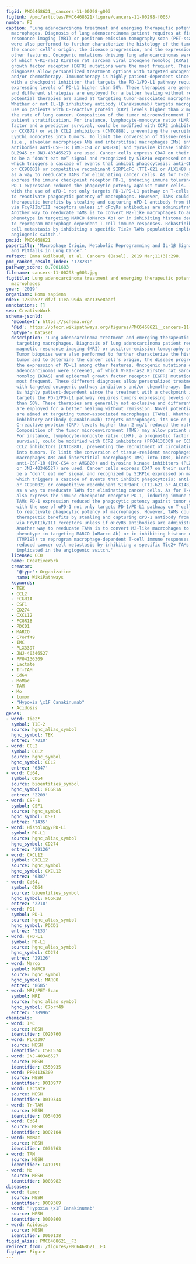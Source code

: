 ```yaml
---
figid: PMC6468621__cancers-11-00298-g003
figlink: /pmc/articles/PMC6468621/figure/cancers-11-00298-f003/
number: F3
caption: 'Lung adenocarcinoma treatment and emerging therapeutic potential of targeting
  macrophages. Diagnosis of lung adenocarcinoma patient requires at first magnetic
  resonance imaging (MRI) or positron-emission tomography scan (PET-scan). Tumor biopsies
  were also performed to further characterize the histology of the tumor and to determine
  the cancer cell’s origin, the disease progression, and the expression of PD-L1 among
  other features. Oncogenic mutations driving lung adenocarcinomas were screened,
  of which V-KI-ras2 Kirsten rat sarcoma viral oncogene homolog (KRAS) and epidermal
  growth factor receptor (EGFR) mutations were the most frequent. These different
  diagnoses allow personalized treatment options with targeted oncogenic pathway inhibitors
  and/or chemotherapy. Immunotherapy is highly patient-dependent since the treatment
  with a checkpoint inhibitor that targets the PD-1/PD-L1 pathway requires tumors
  expressing levels of PD-L1 higher than 50%. These therapies are generally not exclusive
  and different strategies are employed for a better healing without remission. Novel
  potential therapies are aimed at targeting tumor-associated macrophages (TAMs).
  Whether or not IL-1β inhibitory antibody (Canakinumab) targets macrophages, its
  use on patients with C-reactive protein (CRP) levels higher than 2 mg/L reduced
  the rate of lung cancer. Composition of the tumor microenvironment (TME) may allow
  patient stratification. For instance, lymphocyte-monocyte ratio (LMR), a prognostic
  factor and a predictor survival, could be modified with CCR2 inhibitors (PF04136309
  or CCX872) or with CCL2 inhibitors (CNTO888), preventing the recruitment of circulating
  Ly6Chi monocytes into tumors. To limit the conversion of tissue-resident macrophages
  (i.e., alveolar macrophages AMs and interstitial macrophages IMs) into TAMs, blocking
  antibodies anti-CSF-1R (IMC-CS4 or AMG820) and tyrosine kinase inhibitors (PLX3397,
  BLZ945 or JNJ-40346527) are used. Cancer cells express CD47 on their surface, known
  to be a “don’t eat me” signal and recognized by SIRP1α expressed on macrophages,
  which triggers a cascade of events that inhibit phagocytosis: anti-CD47 (Hu5F9-G4
  or CC90002) or competitive recombinant SIRP1αFC (TTI-621 or ALX148) are developed
  as a way to reeducate TAMs for eliminating cancer cells. As for T-cells, TAMs also
  express the immune checkpoint receptor PD-1, inducing immune tolerance and TAMs
  PD-1 expression reduced the phagocytic potency against tumor cells. Immunotherapy
  with the use of αPD-1 not only targets PD-1/PD-L1 pathway on T-cells but is efficient
  to reactivate phagocytic potency of macrophages. However, TAMs could limit anti-PD-1
  therapeutic benefits by stealing and capturing αPD-1 antibody from the CD8+ T-cells
  via FcγRIIb/III receptors unless if αFcγRs antibodies are administrated before.
  Another way to reeducate TAMs is to convert M2-like macrophages to an antitumor
  phenotype in targeting MARCO (αMarco Ab) or in inhibiting histone deacetylase (TMP195)
  to reprogram macrophage-dependent T-cell immune responses. Rebastinib reduced cancer
  cell metastasis by inhibiting a specific Tie2+ TAMs population implicated in the
  angiogenic switch.'
pmcid: PMC6468621
papertitle: 'Macrophage Origin, Metabolic Reprogramming and IL-1β Signaling: Promises
  and Pitfalls in Lung Cancer.'
reftext: Emma Guilbaud, et al. Cancers (Basel). 2019 Mar;11(3):298.
pmc_ranked_result_index: '173281'
pathway_score: 0.7001683
filename: cancers-11-00298-g003.jpg
figtitle: Lung adenocarcinoma treatment and emerging therapeutic potential of targeting
  macrophages
year: '2019'
organisms: Homo sapiens
ndex: 1239b527-df2f-11ea-99da-0ac135e8bacf
annotations: []
seo: CreativeWork
schema-jsonld:
  '@context': https://schema.org/
  '@id': https://pfocr.wikipathways.org/figures/PMC6468621__cancers-11-00298-g003.html
  '@type': Dataset
  description: 'Lung adenocarcinoma treatment and emerging therapeutic potential of
    targeting macrophages. Diagnosis of lung adenocarcinoma patient requires at first
    magnetic resonance imaging (MRI) or positron-emission tomography scan (PET-scan).
    Tumor biopsies were also performed to further characterize the histology of the
    tumor and to determine the cancer cell’s origin, the disease progression, and
    the expression of PD-L1 among other features. Oncogenic mutations driving lung
    adenocarcinomas were screened, of which V-KI-ras2 Kirsten rat sarcoma viral oncogene
    homolog (KRAS) and epidermal growth factor receptor (EGFR) mutations were the
    most frequent. These different diagnoses allow personalized treatment options
    with targeted oncogenic pathway inhibitors and/or chemotherapy. Immunotherapy
    is highly patient-dependent since the treatment with a checkpoint inhibitor that
    targets the PD-1/PD-L1 pathway requires tumors expressing levels of PD-L1 higher
    than 50%. These therapies are generally not exclusive and different strategies
    are employed for a better healing without remission. Novel potential therapies
    are aimed at targeting tumor-associated macrophages (TAMs). Whether or not IL-1β
    inhibitory antibody (Canakinumab) targets macrophages, its use on patients with
    C-reactive protein (CRP) levels higher than 2 mg/L reduced the rate of lung cancer.
    Composition of the tumor microenvironment (TME) may allow patient stratification.
    For instance, lymphocyte-monocyte ratio (LMR), a prognostic factor and a predictor
    survival, could be modified with CCR2 inhibitors (PF04136309 or CCX872) or with
    CCL2 inhibitors (CNTO888), preventing the recruitment of circulating Ly6Chi monocytes
    into tumors. To limit the conversion of tissue-resident macrophages (i.e., alveolar
    macrophages AMs and interstitial macrophages IMs) into TAMs, blocking antibodies
    anti-CSF-1R (IMC-CS4 or AMG820) and tyrosine kinase inhibitors (PLX3397, BLZ945
    or JNJ-40346527) are used. Cancer cells express CD47 on their surface, known to
    be a “don’t eat me” signal and recognized by SIRP1α expressed on macrophages,
    which triggers a cascade of events that inhibit phagocytosis: anti-CD47 (Hu5F9-G4
    or CC90002) or competitive recombinant SIRP1αFC (TTI-621 or ALX148) are developed
    as a way to reeducate TAMs for eliminating cancer cells. As for T-cells, TAMs
    also express the immune checkpoint receptor PD-1, inducing immune tolerance and
    TAMs PD-1 expression reduced the phagocytic potency against tumor cells. Immunotherapy
    with the use of αPD-1 not only targets PD-1/PD-L1 pathway on T-cells but is efficient
    to reactivate phagocytic potency of macrophages. However, TAMs could limit anti-PD-1
    therapeutic benefits by stealing and capturing αPD-1 antibody from the CD8+ T-cells
    via FcγRIIb/III receptors unless if αFcγRs antibodies are administrated before.
    Another way to reeducate TAMs is to convert M2-like macrophages to an antitumor
    phenotype in targeting MARCO (αMarco Ab) or in inhibiting histone deacetylase
    (TMP195) to reprogram macrophage-dependent T-cell immune responses. Rebastinib
    reduced cancer cell metastasis by inhibiting a specific Tie2+ TAMs population
    implicated in the angiogenic switch.'
  license: CC0
  name: CreativeWork
  creator:
    '@type': Organization
    name: WikiPathways
  keywords:
  - TEK
  - CCL2
  - FCGR1A
  - CSF1
  - CD274
  - CXCL12
  - FCGR1B
  - PDCD1
  - MARCO
  - C7orf49
  - IMC
  - PLX3397
  - JNJ-40346527
  - PF04136309
  - Lactate
  - Tr-TAM
  - Cd64
  - MoMac
  - TAM
  - Mo
  - tumor
  - "Hypoxia \x1F Canakinumab"
  - Acidosis
genes:
- word: Tie2*
  symbol: TIE-2
  source: hgnc_alias_symbol
  hgnc_symbol: TEK
  entrez: '7010'
- word: CCL2
  symbol: CCL2
  source: hgnc_symbol
  hgnc_symbol: CCL2
  entrez: '6347'
- word: Cd64,
  symbol: CD64
  source: bioentities_symbol
  hgnc_symbol: FCGR1A
  entrez: '2209'
- word: CSF-1
  symbol: CSF1
  source: hgnc_symbol
  hgnc_symbol: CSF1
  entrez: '1435'
- word: Histology/PD-L1
  symbol: PD-L1
  source: hgnc_alias_symbol
  hgnc_symbol: CD274
  entrez: '29126'
- word: CXCL12
  symbol: CXCL12
  source: hgnc_symbol
  hgnc_symbol: CXCL12
  entrez: '6387'
- word: Cd64,
  symbol: CD64
  source: bioentities_symbol
  hgnc_symbol: FCGR1B
  entrez: '2210'
- word: PD1
  symbol: PD-1
  source: hgnc_alias_symbol
  hgnc_symbol: PDCD1
  entrez: '5133'
- word: (PD-L1
  symbol: PD-L1
  source: hgnc_alias_symbol
  hgnc_symbol: CD274
  entrez: '29126'
- word: Marco
  symbol: MARCO
  source: hgnc_symbol
  hgnc_symbol: MARCO
  entrez: '8685'
- word: MRI/PET-Scan
  symbol: MRI
  source: hgnc_alias_symbol
  hgnc_symbol: C7orf49
  entrez: '78996'
chemicals:
- word: IMC
  source: MESH
  identifier: C020760
- word: PLX3397
  source: MESH
  identifier: C581574
- word: JNJ-40346527
  source: MESH
  identifier: C550935
- word: PF04136309
  source: MESH
  identifier: D010977
- word: Lactate
  source: MESH
  identifier: D019344
- word: Tr-TAM
  source: MESH
  identifier: C054036
- word: Cd64
  source: MESH
  identifier: D002104
- word: MoMac
  source: MESH
  identifier: C036763
- word: TAM
  source: MESH
  identifier: C419191
- word: Mo
  source: MESH
  identifier: D008982
diseases:
- word: tumor
  source: MESH
  identifier: D009369
- word: "Hypoxia \x1F Canakinumab"
  source: MESH
  identifier: D000860
- word: Acidosis
  source: MESH
  identifier: D000138
figid_alias: PMC6468621__F3
redirect_from: /figures/PMC6468621__F3
figtype: Figure
---
```

